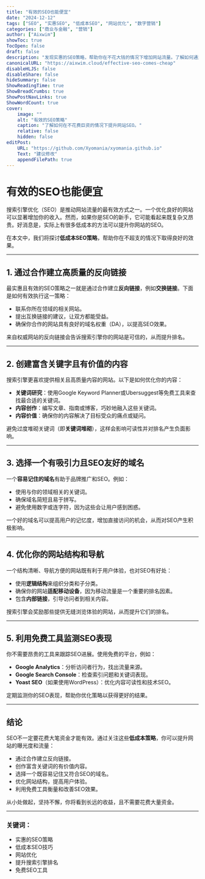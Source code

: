 ```yaml
---
title: "有效的SEO也能便宜"
date: "2024-12-12"
tags: ["SEO", "实惠SEO", "低成本SEO", "网站优化", "数字营销"]
categories: ["商业与金融", "营销"]
author: ["Aixwim"]
showToc: true
TocOpen: false
draft: false
description: "发现实惠的SEO策略，帮助你在不花大钱的情况下增加网站流量。了解如何通过低成本方法提升搜索引擎排名。"
canonicalURL: "https://aixwim.cloud/effective-seo-comes-cheap"
disableHLJS: false
disableShare: false
hideSummary: false
ShowReadingTime: true
ShowBreadCrumbs: true
ShowPostNavLinks: true
ShowWordCount: true
cover:
    image: ""
    alt: "有效的SEO策略"
    caption: "了解如何在不花费巨资的情况下提升网站SEO。"
    relative: false
    hidden: false
editPost:
    URL: "https://github.com/Xyomania/xyomania.github.io"
    Text: "建议修改"
    appendFilePath: true
---
```


# 有效的SEO也能便宜

搜索引擎优化（SEO）是推动网站流量的最有效方式之一。一个优化良好的网站可以显著增加你的收入。然而，如果你是SEO的新手，它可能看起来既复杂又昂贵。好消息是，实际上有很多低成本的方法可以提升你网站的SEO。

在本文中，我们将探讨**低成本SEO策略**，帮助你在不超支的情况下取得良好的效果。

---

## 1. 通过合作建立高质量的反向链接

最实惠且有效的SEO策略之一就是通过合作建立**反向链接**，例如**交换链接**。下面是如何有效执行这一策略：
- 联系你所在领域的相关网站。
- 提出互换链接的建议，让双方都能受益。
- 确保你合作的网站具有良好的域名权重（DA），以提高SEO效果。

来自权威网站的反向链接会告诉搜索引擎你的网站是可信的，从而提升排名。

---

## 2. 创建富含关键字且有价值的内容

搜索引擎更喜欢提供相关且高质量内容的网站。以下是如何优化你的内容：
- **关键词研究**：使用Google Keyword Planner或Ubersuggest等免费工具来查找最合适的关键词。
- **内容创作**：编写文章、指南或博客，巧妙地融入这些关键词。
- **内容价值**：确保你的内容解决了目标受众的痛点或疑问。

避免过度堆砌关键词（即**关键词堆砌**），这样会影响可读性并对排名产生负面影响。

---

## 3. 选择一个有吸引力且SEO友好的域名

一个**容易记住的域名**有助于品牌推广和SEO。例如：
- 使用与你的领域相关的关键词。
- 确保域名简短且易于拼写。
- 避免使用数字或连字符，因为这些会让用户感到困惑。

一个好的域名可以提高用户的记忆度，增加直接访问的机会，从而对SEO产生积极影响。

---

## 4. 优化你的网站结构和导航

一个结构清晰、导航方便的网站既有利于用户体验，也对SEO有好处：
- 使用**逻辑结构**来组织分类和子分类。
- 确保你的网站**适配移动设备**，因为移动流量是一个重要的排名因素。
- 包含**内部链接**，引导访问者到相关内容。

搜索引擎会奖励那些提供无缝浏览体验的网站，从而提升它们的排名。

---

## 5. 利用免费工具监测SEO表现

你不需要昂贵的工具来跟踪SEO进展。使用免费的平台，例如：
- **Google Analytics**：分析访问者行为，找出流量来源。
- **Google Search Console**：检查索引问题和关键词表现。
- **Yoast SEO**（如果使用WordPress）：优化内容可读性和技术SEO。

定期监测你的SEO表现，帮助你优化策略以获得更好的结果。

---

## 结论

SEO不一定要花费大笔资金才能有效。通过关注这些**低成本策略**，你可以提升网站的曝光度和流量：
- 通过合作建立反向链接。
- 创作富含关键词的有价值内容。
- 选择一个既容易记住又符合SEO的域名。
- 优化网站结构，提高用户体验。
- 利用免费工具衡量和改善SEO效果。

从小处做起，坚持不懈，你将看到长远的收益，且不需要花费大量资金。

---

### 关键词：
- 实惠的SEO策略
- 低成本SEO技巧
- 网站优化
- 提升搜索引擎排名
- 免费SEO工具
